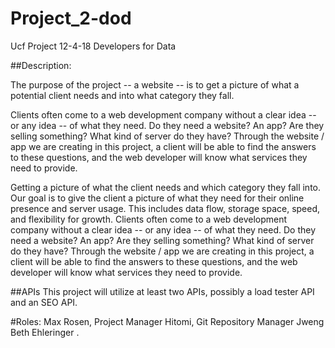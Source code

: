 # Project_2-dod
Ucf Project 12-4-18 Developers for Data

##Description:

The purpose of the project -- a website -- is to get a picture of what a potential client needs and into what category they fall. 

Clients often come to a web development company without a clear idea -- or any idea -- of what they need. Do they need a website? An app? Are they selling something? What kind of server do they have? Through the website / app we are creating in this project, a client will be able to find the answers to these questions, and the web developer will know what services they need to provide.

Getting a picture of what the client needs and which category they fall into.  Our goal is to give the client a picture of what they need for their online presence and server usage. This includes data flow, storage space, speed, and flexibility for growth.  Clients often come to a web development company without a clear idea -- or any idea -- of what they need. Do they need a website? An app? Are they selling something? What kind of server do they have? Through the website / app we are creating in this project, a client will be able to find the answers to these questions, and the web developer will know what services they need to provide.


##APIs
This project will utilize at least two APIs, possibly a load tester API and an SEO API.

#Roles: 
Max Rosen, Project Manager
Hitomi, Git Repository Manager
Jweng
Beth Ehleringer
.
